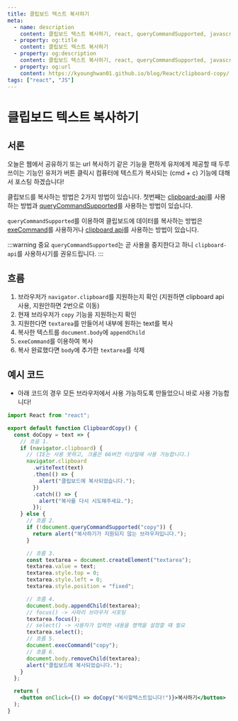 ```yaml
---
title: 클립보드 텍스트 복사하기
meta:
  - name: description
    content: 클립보드 텍스트 복사하기, react, queryCommandSupported, javascript, react16, react hook, 리엑트, 프론트엔드, 웹, web, javascript copy to clipboard, navigator, clipboard
  - property: og:title
    content: 클립보드 텍스트 복사하기
  - property: og:description
    content: 클립보드 텍스트 복사하기, react, queryCommandSupported, javascript, react16, react hook, 리엑트, 프론트엔드, 웹, web, javascript copy to clipboard, navigator, clipboard
  - property: og:url
    content: https://kyounghwan01.github.io/blog/React/clipboard-copy/
tags: ["react", "JS"]
---
```


# 클립보드 텍스트 복사하기

## 서론

오늘은 웹에서 공유하기 또는 url 복사하기 같은 기능을 편하게 유저에게 제공할 때 두루 쓰이는 기능인 유저가 버튼 클릭시 컴퓨터에 텍스트가 복사되는 (cmd + c) 기능에 대해서 포스팅 하겠습니다!

클립보드를 복사하는 방법은 2가지 방법이 있습니다. 첫번째는 [clipboard-api](https://developer.mozilla.org/en-US/docs/Web/API/Navigator/clipboard)를 사용하는 방법과 [queryCommandSupported](https://developer.mozilla.org/en-US/docs/Web/API/Document/queryCommandSupported)를 사용하는 방법이 있습니다.

`queryCommandSupported`를 이용하여 클립보드에 데이터를 복사하는 방법은 [exeCommand](https://developer.mozilla.org/en-US/docs/Web/API/Document/execCommand)를 사용하거나 [clipboard api](https://developer.mozilla.org/en-US/docs/Web/API/Clipboard_API)를 사용하는 방법이 있습니다.

:::warning 중요
`queryCommandSupported`는 곧 사용을 중지한다고 하니 `clipboard-api`를 사용하시기를 권유드립니다.
:::

## 흐름

1. 브라우저가 `navigator.clipboard`를 지원하는지 확인 (지원하면 clipboard api 사용, 지원안하면 2번으로 이동)
2. 현재 브라우저가 `copy` 기능을 지원하는지 확인
3. 지원한다면 `textarea`를 만들어서 내부에 원하는 text를 복사
4. 복사한 텍스트를 `document.body`에 `appendChild`
5. `exeCommand`를 이용하여 복사
6. 복사 완료했다면 `body`에 추가한 `textarea`를 삭제

## 예시 코드

- 아래 코드의 경우 모든 브라우저에서 사용 가능하도록 만들었으니 바로 사용 가능합니다!

```jsx
import React from "react";

export default function ClipboardCopy() {
  const doCopy = text => {
    // 흐음 1.
    if (navigator.clipboard) {
      // (IE는 사용 못하고, 크롬은 66버전 이상일때 사용 가능합니다.)
      navigator.clipboard
        .writeText(text)
        .then(() => {
          alert("클립보드에 복사되었습니다.");
        })
        .catch(() => {
          alert("복사를 다시 시도해주세요.");
        });
    } else {
      // 흐름 2.
      if (!document.queryCommandSupported("copy")) {
        return alert("복사하기가 지원되지 않는 브라우저입니다.");
      }

      // 흐름 3.
      const textarea = document.createElement("textarea");
      textarea.value = text;
      textarea.style.top = 0;
      textarea.style.left = 0;
      textarea.style.position = "fixed";

      // 흐름 4.
      document.body.appendChild(textarea);
      // focus() -> 사파리 브라우저 서포팅
      textarea.focus();
      // select() -> 사용자가 입력한 내용을 영역을 설정할 때 필요
      textarea.select();
      // 흐름 5.
      document.execCommand("copy");
      // 흐름 6.
      document.body.removeChild(textarea);
      alert("클립보드에 복사되었습니다.");
    }
  };

  return (
    <button onClick={() => doCopy("복사할텍스트입니다!")}>복사하기</button>
  );
}
```

<TagLinks />

<Comment />
